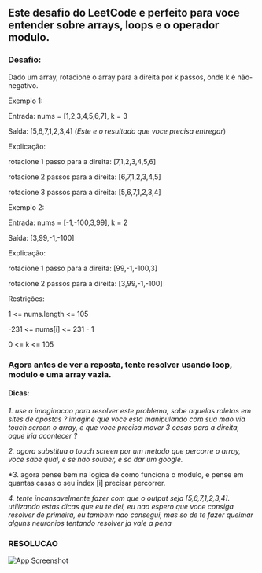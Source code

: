 
## Este desafio do LeetCode e perfeito para voce entender sobre arrays, loops e o operador modulo.


### Desafio: 
Dado um array, rotacione o array para a direita por k passos, onde k é não-negativo.

Exemplo 1:

Entrada: nums = [1,2,3,4,5,6,7], k = 3

Saída: [5,6,7,1,2,3,4] (_*_Este e o resultado que voce precisa entregar_*_)

Explicação:

rotacione 1 passo para a direita: [7,1,2,3,4,5,6]

rotacione 2 passos para a direita: [6,7,1,2,3,4,5]

rotacione 3 passos para a direita: [5,6,7,1,2,3,4]

Exemplo 2:

Entrada: nums = [-1,-100,3,99], k = 2

Saída: [3,99,-1,-100]

Explicação:

rotacione 1 passo para a direita: [99,-1,-100,3]

rotacione 2 passos para a direita: [3,99,-1,-100]

Restrições:

1 <= nums.length <= 105

-231 <= nums[i] <= 231 - 1

0 <= k <= 105

### Agora antes de ver a reposta, tente resolver usando loop, modulo e uma array vazia.

#### Dicas: 
*1. use a imaginacao para resolver este problema, sabe aquelas roletas em sites de apostas ? imagine que voce esta manipulando com sua mao via touch screen o array, e que voce precisa mover 3 casas para a direita, oque iria acontecer ?*

*2. agora substitua o touch screen por um metodo que percorre o array, voce sabe qual, e se nao souber, e so dar um google.*

*3. agora pense bem na logica de como funciona o modulo, e pense em quantas casas o seu index [i] precisar percorrer.

*4. tente incansavelmente fazer com que o output seja [5,6,7,1,2,3,4]. utilizando estas dicas que eu te dei, eu nao espero que voce consiga resolver de primeira, eu tambem nao consegui, mas so de te fazer queimar alguns neuronios tentando resolver ja vale a pena*

### RESOLUCAO
![App Screenshot](https://uploaddeimagens.com.br/images/004/282/192/original/rotate.png?1672706053) 




